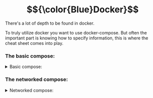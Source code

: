 # $${\color{Blue}Docker}$$

There's a lot of depth to be found in docker.


To truly utilize docker you want to use docker-compose.
But often the important part is knowing how to specify information, this is where the cheat sheet comes into play.


### The basic compose:

<details> 
  <summary>Basic compose: </summary>

  
Its very basic...


```
version: ${VERSION}

services:
  container:
    container_name: ${NAME}
    restart: unless-stopped
    image: ${IMAGE}:${VERSION}
    ports:
     - ${PORT}:${PORT}
```
<details> 
  <summary>Variable explanation: </summary>
  
`VERSION:` This indicates the docker-compose version to use.

`NAME:` Specifies the name of the container

`IMAGE:` What image the container uses.

`VERSION:` The version of the specified image, can always use "latest".

`PORT:` To enable network traffic over certain ports use this.
</details>
</details>

### The networked compose:

<details> 
  <summary>Networked compose: </summary>

  
Its connected!


```
version: ${VERSION}

services:
  container:
    container_name: ${NAME}
    restart: unless-stopped
    image: ${IMAGE}:${VERSION}
    ports:
     - ${PORT}:${PORT}

    networks:
      logging-network:
        ipv4_address: ${IP_ADDRESS}
        gateway: ${GATEWAY_ADDRESS}
    dns:
      - ${DNS}
```
<details> 
  <summary>Variable explanation: </summary>
  
`VERSION:` This indicates the docker-compose version to use.

`NAME:` Specifies the name of the container

`IMAGE:` What image the container uses.

`VERSION:` The version of the specified image, can always use "latest".

`PORT:` To enable network traffic over certain ports use this.

`IP_ADDRESS:` ip-address of the container, remove to use first available.

`GATEWAY_ADDRESS:`Gateway of the network, remove to use default.

`DNS:`Set a custom DNS server for this specific container.
</details>
</details>
